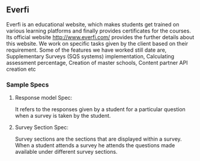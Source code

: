 ## Everfi ##

Everfi is an educational website, which makes students get trained on various learning platforms  and finally provides certificates for the courses. Its official website http://www.everfi.com/ provides the further details about this website. We work on specific tasks given by the client based on their requirement. Some of the features we have worked still date are, Supplementary Surveys (SQS systems) implementation, Calculating assessment percentage, Creation of master schools, Content partner API creation etc

### Sample Specs ###

1. Response model Spec:

    It refers to the responses given by a student for a particular question when a survey is taken by the student.

2. Survey Section Spec:

    Survey sections are the sections that are displayed within a survey. When a student attends a survey he attends the questions made available under different survey sections.
